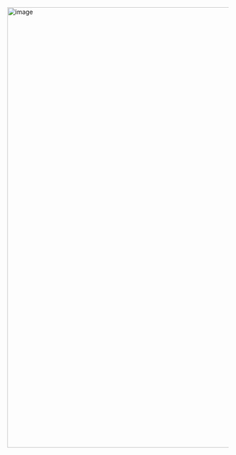 <img width="1002" alt="image" src="https://github.com/user-attachments/assets/1a36d11f-6f15-463e-9a7c-f96cf04fab94" />
